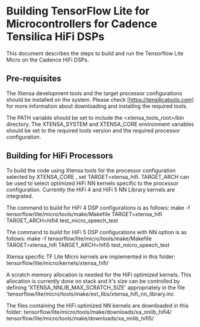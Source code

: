 # Building TensorFlow Lite for Microcontrollers for Cadence Tensilica HiFi DSPs

This document describes the steps to build and run the Tensorflow Lite Micro on
the Cadence HiFi DSPs.

## Pre-requisites

The Xtensa development tools and the target processor configurations should be
installed on the system. Please check [https://tensilicatools.com] for more
information about downloading and installing the required tools.

The PATH variable should be set to include the <xtensa_tools_root>/bin
directory. The XTENSA_SYSTEM and XTENSA_CORE environment variables should be set
to the required tools version and the required processor configuration.

## Building for HiFi Processors

To build the code using Xtensa tools for the processor configuration selected by
XTENSA_CORE , set TARGET=xtensa_hifi. TARGET_ARCH can be used to
select optimized HiFi NN kernels specific to the processor configuration.
Currently the HiFi 4 and HiFi 5 NN Library kernels are integrated.

The command to build for HiFi 4 DSP configurations is as follows:
make -f tensorflow/lite/micro/tools/make/Makefile TARGET=xtensa_hifi TARGET_ARCH=hifi4 test_micro_speech_test

The command to build for HiFi 5 DSP configurations with NN option is as follows:
make -f tensorflow/lite/micro/tools/make/Makefile TARGET=xtensa_hifi TARGET_ARCH=hifi5 test_micro_speech_test

Xtensa specific TF Lite Micro kernels are implemented in this folder:
tensorflow/lite/micro/kernels/xtensa_hifi/

A scratch memory allocation is needed for the HiFi optimized kernels. This
allocation is currently done on stack and it's size can be controlled by
defining 'XTENSA_NNLIB_MAX_SCRATCH_SIZE' appropriately in the file
'tensorflow/lite/micro/tools/make/ext_libs/xtensa_hifi_nn_library.inc

The files containing the HiFi optimized NN kernels are downloaded in this folder:
tensorflow/lite/micro/tools/make/downloads/xa_nnlib_hifi4/
tensorflow/lite/micro/tools/make/downloads/xa_nnlib_hifi5/
